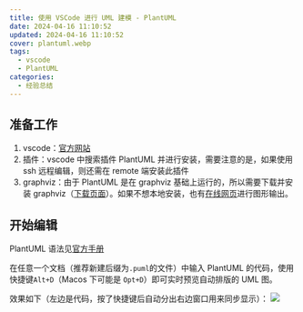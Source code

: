 ```yaml
---
title: 使用 VSCode 进行 UML 建模 - PlantUML
date: 2024-04-16 11:10:52
updated: 2024-04-16 11:10:52
cover: plantuml.webp
tags:
  - vscode
  - PlantUML
categories:
  - 经验总结
---
```


## 准备工作

1. vscode：[官方网站](https://code.visualstudio.com/)
2. 插件：vscode 中搜索插件 PlantUML 并进行安装，需要注意的是，如果使用 ssh 远程编辑，则还需在 remote 端安装此插件
3. graphviz：由于 PlantUML 是在 graphviz 基础上运行的，所以需要下载并安装 graphviz（[下载页面](https://graphviz.org/download/)）。如果不想本地安装，也有[在线网页](https://www.plantuml.com/plantuml/uml/SyfFKj2rKt3CoKnELR1Io4ZDoSa70000)进行图形输出。

## 开始编辑

PlantUML 语法见[官方手册](https://plantuml.com/zh/)

在任意一个文档（推荐新建后缀为`.puml`的文件）中输入 PlantUML 的代码，使用快捷键`Alt+D`（Macos 下可能是 `Opt+D`）即可实时预览自动排版的 UML 图。

效果如下（左边是代码，按了快捷键后自动分出右边窗口用来同步显示）：
![](plantuml.webp)
